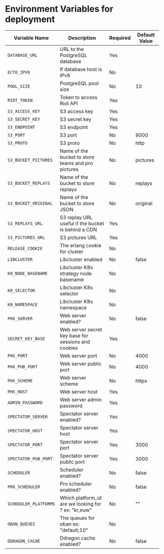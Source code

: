 # Environment Variables for deployment

| Variable Name        | Description                                         | Required | Default Value |
|----------------------|-----------------------------------------------------|----------|---------------|
| `DATABASE_URL`       | URL to the PostgreSQL database                      | Yes      |               |
| `ECTO_IPV6`          | If database host is IPv6                            | No       |               |
| `POOL_SIZE`          | PostgreSQL pool size                                | No       | 10            |
| `RIOT_TOKEN`         | Token to access Riot API                            | Yes      |               |
| `S3_ACCESS_KEY`      | S3 access key                                       | Yes      |               |
| `S3_SECRET_KEY`      | S3 secret key                                       | Yes      |               |
| `S3_ENDPOINT`        | S3 endpoint                                         | Yes      |               |
| `S3_PORT`            | S3 port                                             | No       | 9000          |
| `S3_PROTO`           | S3 proto                                            | No       | http          |
| `S3_BUCKET_PICTURES` | Name of the bucket to store teams and pro pictures  | No       | pictures      |
| `S3_BUCKET_REPLAYS`  | Name of the bucket to store replays                 | No       | replays       |
| `S3_BUCKET_ORIGINAL` | Name of the bucket to store JSON                    | No       | original      |
| `S3_REPLAYS_URL`     | S3 replay URL useful if the bucket is behind a CDN  | Yes      |               |
| `S3_PICTURES_URL`    | S3 pictures URL                                     | Yes      |               |
| `RELEASE_COOKIE`     | The erlang cookie for cluster                       | No       |               |
| `LIBCLUSTER`         | Libcluster enabled                                  | No       | false         |
| `K8_NODE_BASENAME`   | Libcluster K8s strategy node basename               | No       |               |
| `K8_SELECTOR`        | Libcluster K8s selector                             | No       |               |
| `K8_NAMESPACE`       | Libcluster K8s namespace                            | No       |               |
| `PHX_SERVER`         | Web server enabled?                                 | No       | false         |
| `SECRET_KEY_BASE`    | Web server secret key base for sessions and cookies | Yes      |               |
| `PHX_PORT`           | Web server port                                     | No       | 4000          |
| `PHX_PUB_PORT`       | Web server public port                              | No       | 4000          |
| `PHX_SCHEME`         | Web server scheme                                   | No       | https         |
| `PHX_HOST`           | Web server host                                     | Yes      |               |
| `ADMIN_PASSWORD`     | Web server admin password                           | Yes      |               |
| `SPECTATOR_SERVER`   | Spectator server enabled?                           | Yes      |               |
| `SPECTATOR_HOST`     | Spectator server host                               | Yes      |               |
| `SPECTATOR_PORT`     | Spectator server port                               | Yes      | 3000          |
| `SPECTATOR_PUB_PORT` | Spectator server public port                        | Yes      | 3000          |
| `SCHEDULER`          | Scheduler enabled?                                  | No       | false         |
| `PRO_SCHEDULER`      | Pro scheduler enabled?                              | No       | false         |
| `SCHEDULER_PLATFORMS`| Which platform_id are we looking for ? ex: "kr,euw" | No       | ""            |
| `OBAN_QUEUES`        | The queues for oban ex: "default,10"                | No       |               |
| `DDRAGON_CACHE`      | Ddragon cache enabled?                              | No       | false         |
